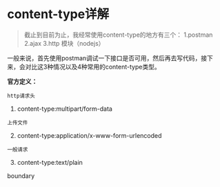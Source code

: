 # content-type详解

> 截止到目前为止，我经常使用content-type的地方有三个：
> 1.postman
> 2.ajax
> 3.http 模块（nodejs）

一般来说，首先使用postman调试一下接口是否可用，然后再去写代码，接下来，会对比这3种情况以及4种常用的content-type类型。

**官方定义：**

```
http请求头
```

1. content-type:multipart/form-data

```
上传文件
```

2. content-type:application/x-www-form-urlencoded

```
一般请求
```

3. content-type:text/plain

boundary


